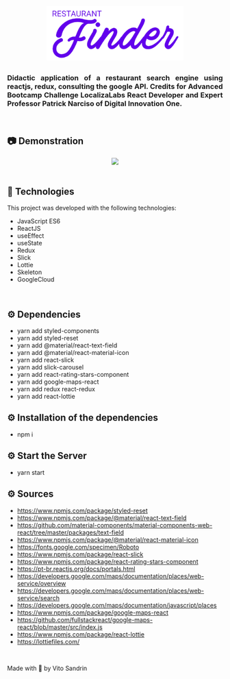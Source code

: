<h1 align="center">
  <img alt="" title="Restaurant_Finder" src=".github/demostration_aplication_0.png" width="320px" />
  <br>
</h1>

<h3 align="justify">
Didactic application of a restaurant search engine using reactjs, redux, consulting the google API. Credits for Advanced Bootcamp Challenge LocalizaLabs React Developer and Expert Professor Patrick Narciso of Digital Innovation One.
</h3>

<br>

## 📷 Demonstration

<div align="center" >
<h4 align="left"></h4>
  <img src=".github/demostration_aplication_1.gif">
</div>

<br>

## 🚀 Technologies

This project was developed with the following technologies:

- JavaScript ES6
- ReactJS
- useEffect
- useState
- Redux
- Slick
- Lottie
- Skeleton
- GoogleCloud

<br>

## ⚙ Dependencies
- yarn add styled-components
- yarn add styled-reset
- yarn add @material/react-text-field
- yarn add @material/react-material-icon
- yarn add react-slick
- yarn add slick-carousel
- yarn add react-rating-stars-component
- yarn add google-maps-react
- yarn add redux react-redux
- yarn add react-lottie

## ⚙ Installation of the dependencies
- npm i

## ⚙ Start the Server
- yarn start

## ⚙ Sources
- https://www.npmjs.com/package/styled-reset
- https://www.npmjs.com/package/@material/react-text-field
- https://github.com/material-components/material-components-web-react/tree/master/packages/text-field
- https://www.npmjs.com/package/@material/react-material-icon
- https://fonts.google.com/specimen/Roboto
- https://www.npmjs.com/package/react-slick
- https://www.npmjs.com/package/react-rating-stars-component
- https://pt-br.reactjs.org/docs/portals.html
- https://developers.google.com/maps/documentation/places/web-service/overview
- https://developers.google.com/maps/documentation/places/web-service/search
- https://developers.google.com/maps/documentation/javascript/places
- https://www.npmjs.com/package/google-maps-react
- https://github.com/fullstackreact/google-maps-react/blob/master/src/index.js
- https://www.npmjs.com/package/react-lottie
- https://lottiefiles.com/

<br>

Made with 💜 by Vito Sandrin
